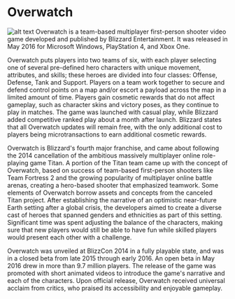 # Overwatch
![alt text](https://blzgdapipro-a.akamaihd.net/media/wallpaper/logo-burst-wide.jpg)
Overwatch is a team-based multiplayer first-person shooter video game developed and published by Blizzard Entertainment. It was released in May 2016 for Microsoft Windows, PlayStation 4, and Xbox One.

Overwatch puts players into two teams of six, with each player selecting one of several pre-defined hero characters with unique movement, attributes, and skills; these heroes are divided into four classes: Offense, Defense, Tank and Support. Players on a team work together to secure and defend control points on a map and/or escort a payload across the map in a limited amount of time. Players gain cosmetic rewards that do not affect gameplay, such as character skins and victory poses, as they continue to play in matches. The game was launched with casual play, while Blizzard added competitive ranked play about a month after launch. Blizzard states that all Overwatch updates will remain free, with the only additional cost to players being microtransactions to earn additional cosmetic rewards.

Overwatch is Blizzard's fourth major franchise, and came about following the 2014 cancellation of the ambitious massively multiplayer online role-playing game Titan. A portion of the Titan team came up with the concept of Overwatch, based on success of team-based first-person shooters like Team Fortress 2 and the growing popularity of multiplayer online battle arenas, creating a hero-based shooter that emphasized teamwork. Some elements of Overwatch borrow assets and concepts from the canceled Titan project. After establishing the narrative of an optimistic near-future Earth setting after a global crisis, the developers aimed to create a diverse cast of heroes that spanned genders and ethnicities as part of this setting. Significant time was spent adjusting the balance of the characters, making sure that new players would still be able to have fun while skilled players would present each other with a challenge.

Overwatch was unveiled at BlizzCon 2014 in a fully playable state, and was in a closed beta from late 2015 through early 2016. An open beta in May 2016 drew in more than 9.7 million players. The release of the game was promoted with short animated videos to introduce the game's narrative and each of the characters. Upon official release, Overwatch received universal acclaim from critics, who praised its accessibility and enjoyable gameplay.
